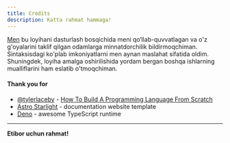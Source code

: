 ```yaml
---
title: Credits
description: Katta rahmat hammaga!
---
```


[Men](https://bobomurod.uz) bu loyihani dasturlash bosqichida meni qo‘llab-quvvatlagan va o'z g'oyalarini taklif
qilgan odamlarga minnatdorchilik bildirmoqchiman. Sintaksisdagi ko'plab imkoniyatlarni
men aynan maslahat sifatida oldim. Shuningdek, loyiha amalga oshirilishida yordam bergan
boshqa ishlarning mualliflarini ham eslatib o'tmoqchiman.

#### Thank you for
- [@tylerlaceby](https://www.youtube.com/@tylerlaceby) - [How To Build A Programming Language From Scratch](https://www.youtube.com/watch?v=8VB5TY1sIRo&list=PL_2VhOvlMk4UHGqYCLWc6GO8FaPl8fQTh)
- [Astro Starlight](https://starlight.astro.build/) - documentation website template
- [Deno](https://deno.com/) - awesome TypeScript runtime

---
**Etibor uchun rahmat!**